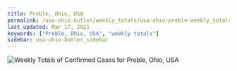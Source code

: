 ```yaml
---
title: Preble, Ohio, USA
permalink: /usa-ohio-butler/weekly_totals/usa-ohio-preble-weekly_totals.html
last_updated: Mar 17, 2021
keywords: ["Preble, Ohio, USA", "weekly totals"]
sidebar: usa-ohio-butler_sidebar
---
```


![Weekly Totals of Confirmed Cases for Preble, Ohio, USA](/covid_tracker/images/graphs/usa-ohio-preble-weekly_totals_graph.png)
